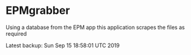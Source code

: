 # EPMgrabber
Using a database from the EPM app this application scrapes the files as required


Latest backup: Sun Sep 15 18:58:01 UTC 2019
